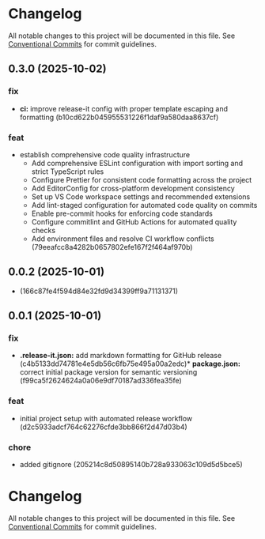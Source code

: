 # Changelog

All notable changes to this project will be documented in this file. See [Conventional Commits](https://conventionalcommits.org) for commit guidelines.


## 0.3.0 (2025-10-02)


### fix

* **ci:** improve release-it config with proper template escaping and formatting (b10cd622b045955531226f1daf9a580daa8637cf)

### feat

* establish comprehensive code quality infrastructure
    - Add comprehensive ESLint configuration with import sorting and strict TypeScript rules
  - Configure Prettier for consistent code formatting across the project
  - Add EditorConfig for cross-platform development consistency
  - Set up VS Code workspace settings and recommended extensions
  - Add lint-staged configuration for automated code quality on commits
  - Enable pre-commit hooks for enforcing code standards
  - Configure commitlint and GitHub Actions for automated quality checks
  - Add environment files and resolve CI workflow conflicts (79eeafcc8a4282b0657802efe167f2f464af970b)

## 0.0.2 (2025-10-01)

*  (166c87fe4f594d84e32fd9d34399ff9a71131371)

## 0.0.1 (2025-10-01)


### fix

* **.release-it.json:** add markdown formatting for GitHub release (c4b5133dd74781e4e5db56c6fb75e495a00a2edc)* **package.json:** correct initial package version for semantic versioning (f99ca5f2624624a0a06e9df70187ad336fea35fe)
### feat

* initial project setup with automated release workflow (d2c5933adcf764c62276cfde3bb866f2d47d03b4)
### chore

* added gitignore (205214c8d50895140b728a933063c109d5d5bce5)

# Changelog

All notable changes to this project will be documented in this file. See [Conventional Commits](https://conventionalcommits.org) for commit guidelines.
